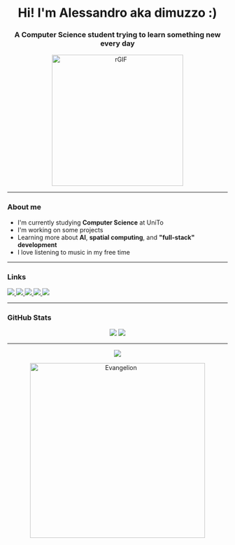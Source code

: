 <h1 align="center">Hi! I'm Alessandro aka dimuzzo :)</h1>
<h3 align="center">A Computer Science student trying to learn something new every day</h3>

<div align="center">
  <img src="https://media1.tenor.com/m/MMkyUgApgcAAAAAC/black-hole.gif" alt="rGIF" width="300"/>
</div>

---

### About me

- I'm currently studying **Computer Science** at UniTo  
- I'm working on some projects  
- Learning more about **AI**, **spatial computing**, and **"full-stack" development**
- I love listening to music in my free time

---

### Links

<p align="left">
  <a href="https://www.linkedin.com/in/alessandro-demo-b844a8301" target="_blank">
    <img src="https://img.shields.io/badge/LinkedIn-0077B5?style=flat&logo=linkedin&logoColor=white" />
  </a>
  <a href="https://t.me/dimuzzo" target="_blank">
    <img src="https://img.shields.io/badge/-Telegram-26A5E4?style=flat&logo=telegram&logoColor=white"/>
  </a>
  <a href="https://leetcode.com/dimuzzo/" target="_blank">
    <img src="https://img.shields.io/badge/LeetCode-FFA116?style=flat&logo=leetcode&logoColor=black" />
  </a>
  <a href="https://letterboxd.com/dimuzzo/" target="_blank">
    <img src="https://img.shields.io/badge/-Letterboxd-202830?style=flat&logo=letterboxd&logoColor=white"/>
  </a>
  <a href="mailto:your.email@example.com">
    <img src="https://img.shields.io/badge/Email-D14836?style=flat&logo=gmail&logoColor=white" />
  </a>
</p>

---

### GitHub Stats

<p align="center">
  <img src="https://github-readme-stats.vercel.app/api?username=dimuzzo&show_icons=true&theme=radical" />
  <img src="https://github-readme-stats.vercel.app/api/top-langs/?username=dimuzzo&layout=compact&theme=radical" />
</p>

---

<p align="center">
  <a href="https://youtu.be/-RRWvHTQjPE?si=7zjDyqdbi9vw5_SQ" target="_blank">
    <img src="https://img.shields.io/badge/The_Cruel_Angel's_Thesis-202830?style=flat&logo=youtube&logoColor=red" />
  </a>
</p>

<div align="center">
  <img src="https://miro.medium.com/v2/resize:fit:640/format:webp/1*wcew4dSiK19j8k7KaDEZjw.gif" alt="Evangelion" width="400"/>
</div>
